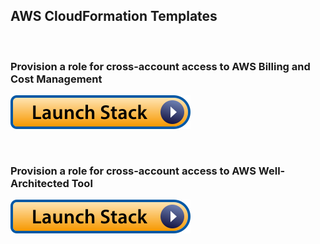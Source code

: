 ## AWS CloudFormation Templates

&nbsp;&nbsp;

### Provision a role for cross-account access to AWS Billing and Cost Management

[![Launch Stack](../img/cfls.svg)](https://console.aws.amazon.com/cloudformation/home?region=eu-west-1#/stacks/new?stackName=stPartnerBilling&templateURL=https://artl-cfn.s3-eu-west-1.amazonaws.com/cross-account-billing.yaml)

&nbsp;&nbsp;

### Provision a role for cross-account access to AWS Well-Architected Tool

[![Launch Stack](../img/cfls.svg)](https://console.aws.amazon.com/cloudformation/home?region=eu-west-1#/stacks/new?stackName=stPartnerWAR&templateURL=https://artl-cfn.s3-eu-west-1.amazonaws.com/cross-account-war.yaml)

